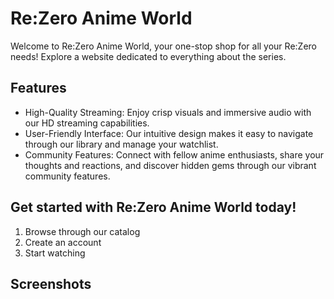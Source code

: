 # Re:Zero Anime World

Welcome to Re:Zero Anime World, your one-stop shop for all your Re:Zero needs! Explore a website dedicated to everything about the series. 

## Features

* High-Quality Streaming: Enjoy crisp visuals and immersive audio with our HD streaming capabilities.
* User-Friendly Interface: Our intuitive design makes it easy to navigate through our library and manage your watchlist.
* Community Features: Connect with fellow anime enthusiasts, share your thoughts and reactions, and discover hidden gems through our vibrant community features.

## Get started with Re:Zero Anime World today!

1. Browse through our catalog
2. Create an account
3. Start watching  

## Screenshots 
